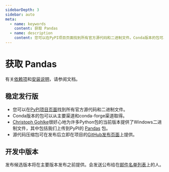 ```yaml
---
sidebarDepth: 3
sidebar: auto
meta:
  - name: keywords
    content: 获取 Pandas
  - name: description
    content: 您可以在PyPI项目页面找到所有官方源代码和二进制文件。Conda版本的包可以从主要渠道和conda-forge渠道取得。
---
```


# 获取 Pandas

有关[依赖项](http://Pandas.pydata.org/Pandas-docs/stable/install.html#dependencies)和[安装说明](http://Pandas.pydata.org/Pandas-docs/stable/install.html)，请参阅文档。

## 稳定发行版

- 您可以在[PyPI项目页面](https://pypi.org/project/Pandas/)找到所有官方源代码和二进制文件。
- Conda版本的包可以从主要渠道和conda-forge渠道取得。
- [Christoph Gohlke](http://www.lfd.uci.edu/~gohlke)很好心地为许多Python包的当前版本提供了Windows二进制文件，其中包括我们上传到PyPI的 [Pandas](http://www.lfd.uci.edu/~gohlke/pythonlibs/#Pandas) 包。
- 源代码压缩包可在发布后立即在项目的[GitHub发布页面](https://github.com/pydata/Pandas/releases)上提供。

## 开发中版本

发布候选版本将在主要版本发布之前提供。会发送公布给在[邮件名单列表](https://mail.python.org/mailman/listinfo/Pandas-dev)上的人。